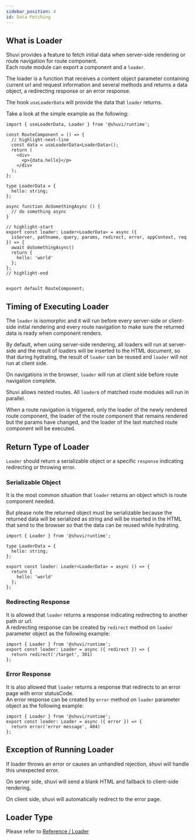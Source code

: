 ```yaml
---
sidebar_position: 4
id: Data Fetching
---
```

## What is Loader

Shuvi provides a feature to fetch initial data when server-side rendering or route navigation for route component.    
Each route module can export a component and a `loader`. 

The loader is a function that receives a content object parameter containing current url and request information and several methods and returns a data object, a redirecting response or an error response.

The hook `useLoaderData` will provide the data that `loader` returns.

Take a look at the simple example as the following:

```tsx
import { useLoaderData, Loader } from '@shuvi/runtime';

const RouteComponent = () => {
  // highlight-next-line
  const data = useLoaderData<LoaderData>();
  return (
    <div>
      <p>{data.hello}</p>
    </div>
  );
};

type LoaderData = {
  hello: string;
};

async function doSomethingAsync () {
  // do something async
}

// highlight-start
export const loader: Loader<LoaderData> = async ({
  isServer, pathname, query, params, redirect, error, appContext, req
}) => {
  await doSomethingAsync()
  return {
    hello: 'world'
  };
};
// highlight-end


export default RouteComponent;
```

## Timing of Executing Loader

The `loader` is isomorphic and it will run before every server-side or client-side initial rendering and every route navigation to make sure the returned data is ready when component renders.

By default, when using server-side rendering, all loaders will run at server-side and the result of loaders will be inserted to the HTML document, so that during hydrating, the result of `loader` can be reused and `loader` will not run at client side.

On navigations in the browser, `loader` will run at client side before route navigation complete.

Shuvi allows nested routes. All `loader`s of matched route modules will run in parallel.

When a route navigation is triggered, only the loader of the newly rendered route component, the loader of the route component that remains rendered but the params have changed, and the loader of the last matched route component will be executed.



## Return Type of Loader

`Loader` should return a serializable object or a specific `response` indicating redirecting or throwing error.

### Serializable Object

It is the most common situation that `loader` returns an object which is route component needed.

But please note the returned object must be serializable because the returned data will be serialized as string and will be inserted in the HTML that send to the browser so that the data can be reused while hydrating.

```tsx
import { Loader } from '@shuvi/runtime';

type LoaderData = {
  hello: string;
};

export const loader: Loader<LoaderData> = async () => {
  return {
    hello: 'world'
  };
};

```

### Redirecting Response

It is allowed that `loader` returns a response indicating redirecting to another path or url.   
A redirecting response can be created by `redirect` method on `loader` parameter object as the following example:

```tsx
import { Loader } from '@shuvi/runtime';
export const loader: Loader = async ({ redirect }) => {
  return redirect('/target', 301)
};
```
### Error Response
It is also allowed that `loader` returns a response that redirects to an error page with error statusCode.   
An error response can be created by `error` method on `loader` parameter object as the following example:
```tsx
import { Loader } from '@shuvi/runtime';
export const loader: Loader = async ({ error }) => {
  return error('error message', 404)
};
```


## Exception of Running Loader

If loader throws an error or causes an unhandled rejection, shuvi will handle this unexpected error.

On server side, shuvi will send a blank HTML and fallback to client-side rendering.

On client side, shuvi will automatically redirect to the error page.

## Loader Type

Please refer to [Reference / Loader](../old-reference/loader)













